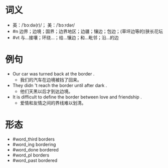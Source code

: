 # 词义
- 英：/ˈbɔːdə(r)/； 美：/ˈbɔːrdər/
- #n 边界；边境；国界；边界地区；边疆；镶边；包边；(草坪边等的)狭长花坛
- #vt 与…接壤；环绕…；给…镶边；和…毗邻；沿…的边
# 例句
- Our car was turned back at the border .
	- 我们的汽车在边境被挡了回来。
- They didn 't reach the border until after dark .
	- 他们天黑以后才到达边境。
- It is difficult to define the border between love and friendship .
	- 爱情和友情之间的界线难以划清。
# 形态
- #word_third borders
- #word_ing bordering
- #word_done bordered
- #word_pl borders
- #word_past bordered
